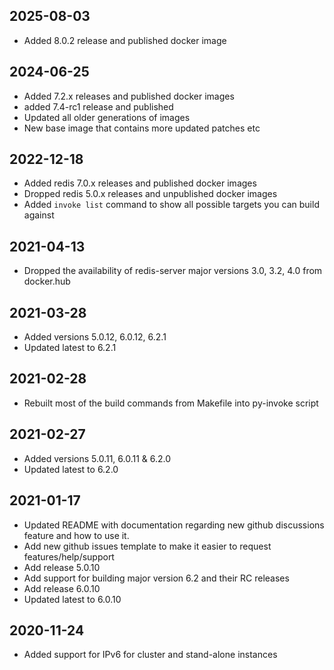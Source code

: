 ## 2025-08-03

- Added 8.0.2 release and published docker image

## 2024-06-25

- Added 7.2.x releases and published docker images
- added 7.4-rc1 release and published
- Updated all older generations of images
- New base image that contains more updated patches etc

## 2022-12-18

- Added redis 7.0.x releases and published docker images
- Dropped redis 5.0.x releases and unpublished docker images
- Added `invoke list` command to show all possible targets you can build against

## 2021-04-13

- Dropped the availability of redis-server major versions 3.0, 3.2, 4.0 from docker.hub

## 2021-03-28

- Added versions 5.0.12, 6.0.12, 6.2.1
- Updated latest to 6.2.1

## 2021-02-28

- Rebuilt most of the build commands from Makefile into py-invoke script

## 2021-02-27

- Added versions 5.0.11, 6.0.11 & 6.2.0
- Updated latest to 6.2.0

## 2021-01-17

- Updated README with documentation regarding new github discussions feature and how to use it.
- Add new github issues template to make it easier to request features/help/support
- Add release 5.0.10
- Add support for building major version 6.2 and their RC releases
- Add release 6.0.10
- Updated latest to 6.0.10

## 2020-11-24

- Added support for IPv6 for cluster and stand-alone instances
